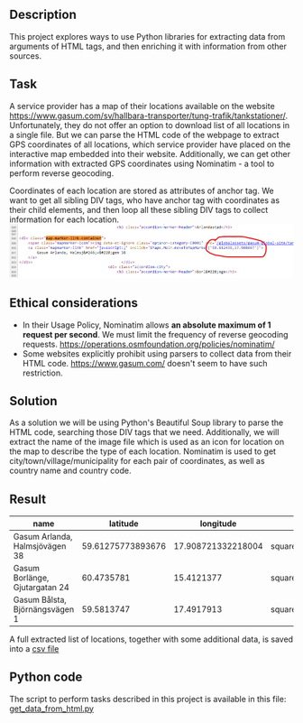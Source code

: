 ## Description
This project explores ways to use Python libraries for extracting data from arguments of HTML tags, and then enriching it with information from other sources.

## Task
A service provider has a map of their locations available on the website https://www.gasum.com/sv/hallbara-transporter/tung-trafik/tankstationer/. Unfortunately, they do not offer an option to download list of all locations in a single file. But we can parse the HTML code of the webpage to extract GPS coordinates of all locations, which service provider have placed on the interactive map embedded into their website. Additionally, we can get other information with extracted GPS coordinates using Nominatim - a tool to perform reverse geocoding.

Coordinates of each location are stored as attributes of anchor tag. We want to get all sibling DIV tags, who have anchor tag with coordinates as their child elements, and then loop all these sibling DIV tags to collect information for each location. 
![GPS coordinates used as arguments of HTML tag of the webpage](img/gps.png)

## Ethical considerations
* In their Usage Policy, Nominatim allows **an absolute maximum of 1 request per second**. We must limit the frequency of reverse geocoding requests. https://operations.osmfoundation.org/policies/nominatim/
* Some websites explicitly prohibit using parsers to collect data from their HTML code. https://www.gasum.com/ doesn't seem to have such restriction.

## Solution
As a solution we will be using Python's Beautiful Soup library to parse the HTML code, searching those DIV tags that we need. Additionally, we will extract the name of the image file which is used as an icon for location on the map to describe the type of each location. 
Nominatim is used to get city/town/village/municipality for each pair of coordinates, as well as country name and country code. 

## Result

| name | latitude | longitude | type | city | country | country_code |
| --- | --- | --- | --- | --- | --- | --- |
| Gasum Arlanda, Halmsjövägen 38 | 59.61275773893676 | 17.908721332218004 | square_truck_rgb.svg | Sigtuna kommun | Sweden | se |
| Gasum Borlänge, Gjutargatan 24 | 60.4735781 | 15.4121377 | square_truck_rgb.svg | Borlänge | Sweden | se |
| Gasum Bålsta, Björnängsvägen 1 | 59.5813747 | 17.4917913 | square_construction_rgb.svg | Bålsta | Sweden | se |

A full extracted list of locations, together with some additional data, is saved into a [csv file](gasum.csv) 

## Python code

The script to perform tasks described in this project is available in this file: [get_data_from_html.py](get_data_from_html.py)

